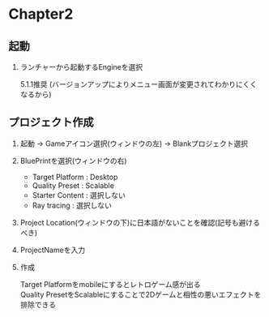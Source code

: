# Chapter2

## 起動

1. ランチャーから起動するEngineを選択  
  
    5.1.1推奨 (バージョンアップによりメニュー画面が変更されてわかりにくくなるから)
## プロジェクト作成
1. 起動 -> Gameアイコン選択(ウィンドウの左) -> Blankプロジェクト選択 
2. BluePrintを選択(ウィンドウの右)
    - Target Platform : Desktop
    - Quality Preset : Scalable
    - Starter Content : 選択しない
    - Ray tracing : 選択しない
    
3. Project Location(ウィンドウの下)に日本語がないことを確認(記号も避けるべき)
4. ProjectNameを入力
5. 作成
  
    Target Platformをmobileにするとレトロゲーム感が出る  
    Quality PresetをScalableにすることで2Dゲームと相性の悪いエフェクトを排除できる